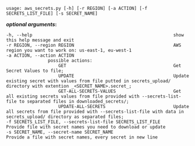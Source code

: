 `usage: aws_secrets.py [-h] [-r REGION] [-a ACTION] [-f SECRETS_LIST_FILE] [-s SECRET_NAME]`


**_optional arguments_:**

    -h, --help                                                      show this help message and exit
    -r REGION, --region REGION                                      AWS region you want to work on: us-east-1, eu-west-1
    -a ACTION, --action ACTION
                    possible actions:
                        GET                                         Get Secret Values to file; 
                        UPDATE                                      Update existing secret with values from file putted in secrets_upload/ directory with extention _<SECRET_NAME>.secret_; 
                        GET-ALL-SECRETS-VALUES                      Get all existing secrets values from file provided with --secrets-list-file to separated files in downloaded_secrets/; 
                        UPDATE-ALL-SECRETS                          Update all secrets from file provided with --secrets-list-file with data in secrets_upload/ directory as separated files;
    -f SECRETS_LIST_FILE, --secrets-list-file SECRETS_LIST_FILE     Provide file with secret names you need to download or update
    -s SECRET_NAME, --secret-name SECRET_NAME                       Provide a file with secret names, every secret in new line

                        
